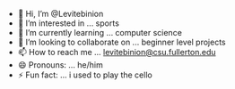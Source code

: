 - 👋 Hi, I’m @Levitebinion
- 👀 I’m interested in ... sports
- 🌱 I’m currently learning ... computer science
- 💞️ I’m looking to collaborate on ... beginner level projects
- 📫 How to reach me ... levitebinion@csu.fullerton.edu
- 😄 Pronouns: ... he/him
- ⚡ Fun fact: ... i used to play the cello

<!---
Levitebinion/Levitebinion is a ✨ special ✨ repository because its `README.md` (this file) appears on your GitHub profile.
You can click the Preview link to take a look at your changes.
--->
